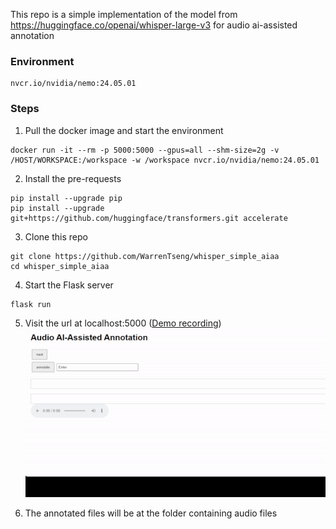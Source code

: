 This repo is a simple implementation of the model from https://huggingface.co/openai/whisper-large-v3 for audio ai-assisted annotation
</br>
### Environment
```
nvcr.io/nvidia/nemo:24.05.01
```
### Steps
1. Pull the docker image and start the environment
```
docker run -it --rm -p 5000:5000 --gpus=all --shm-size=2g -v /HOST/WORKSPACE:/workspace -w /workspace nvcr.io/nvidia/nemo:24.05.01
```
2. Install the pre-requests
```
pip install --upgrade pip
pip install --upgrade git+https://github.com/huggingface/transformers.git accelerate
```
3. Clone this repo
```
git clone https://github.com/WarrenTseng/whisper_simple_aiaa
cd whisper_simple_aiaa
```
4. Start the Flask server
```
flask run
```
5. Visit the url at localhost:5000 (<a href="https://drive.google.com/file/d/1LWyi1ixUPoGWgPEcsyBtTS5m4KIaiDu0/view?usp=sharing">Demo recording</a>)
![](https://github.com/WarrenTseng/whisper_simple_aiaa/blob/main/animation.gif)

6. The annotated files will be at the folder containing audio files
